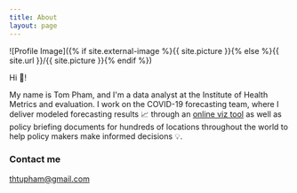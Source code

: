 ```yaml
---
title: About
layout: page
---
```

![Profile Image]({% if site.external-image %}{{ site.picture }}{% else %}{{ site.url }}/{{ site.picture }}{% endif %})

Hi :wave:!

My name is Tom Pham, and I'm a data analyst at the Institute of Health Metrics
and evaluation. I work on the COVID-19 forecasting team, where I deliver
modeled forecasting results :chart_with_upwards_trend: through an [online viz tool](https://covid19.healthdata.org/global) 
as well as policy briefing documents for hundreds of locations throughout the world
to help policy makers make informed decisions :bulb:. 

### Contact me

[thtupham@gmail.com](mailto:thtupham@gmail.com)

